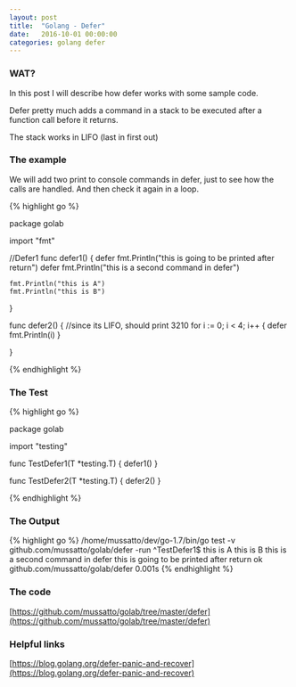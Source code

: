 ```yaml
---
layout: post
title:  "Golang - Defer"
date:   2016-10-01 00:00:00
categories: golang defer
---
```


### WAT?

In this post I will describe how defer works with some sample code.

Defer pretty much adds a command in a stack to be executed after a function call before it returns.

The stack works in LIFO (last in first out)

### The example

We will add two print to console commands in defer, just to see how the calls are handled.
And then check it again in a loop.

{% highlight go %}

package golab

import "fmt"

//Defer1
func defer1() {
	defer fmt.Println("this is going to be printed after return")
	defer fmt.Println("this is a second command in defer")

	fmt.Println("this is A")
	fmt.Println("this is B")
}

func defer2() {
	//since its LIFO, should print 3210
	for i := 0; i < 4; i++ {
		defer fmt.Println(i)
	}

}

{% endhighlight %}


### The Test

{% highlight go %}

package golab

import "testing"

func TestDefer1(T *testing.T) {
	defer1()
}

func TestDefer2(T *testing.T) {
	defer2()
}

{% endhighlight %}


### The Output

{% highlight go %}
/home/mussatto/dev/go-1.7/bin/go test -v github.com/mussatto/golab/defer -run ^TestDefer1$
this is A
this is B
this is a second command in defer
this is going to be printed after return
ok  	github.com/mussatto/golab/defer	0.001s
{% endhighlight %}


### The code
[https://github.com/mussatto/golab/tree/master/defer](https://github.com/mussatto/golab/tree/master/defer)

### Helpful links

[https://blog.golang.org/defer-panic-and-recover](https://blog.golang.org/defer-panic-and-recover)
